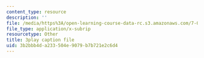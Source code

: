```yaml
---
content_type: resource
description: ''
file: /media/https%3A/open-learning-course-data-rc.s3.amazonaws.com/7-014-introductory-biology-spring-2005/3b2bbb4da233504e9079b7b721e2c6d4_g6VEnimixRk.vtt
file_type: application/x-subrip
resourcetype: Other
title: 3play caption file
uid: 3b2bbb4d-a233-504e-9079-b7b721e2c6d4
---
```

